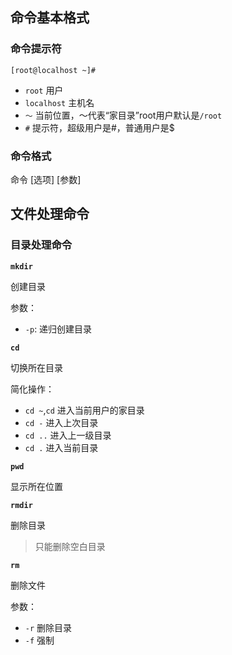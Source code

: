 ## 命令基本格式 

### 命令提示符

`[root@localhost ~]#`

- `root` 用户
- `localhost` 主机名
- `～` 当前位置，～代表“家目录”root用户默认是`/root`
- `#` 提示符，超级用户是#，普通用户是$

### 命令格式

命令 [选项] [参数]

## 文件处理命令

### 目录处理命令

**`mkdir`**

创建目录

参数：

- `-p`: 递归创建目录

**`cd`**

切换所在目录

简化操作：

- `cd ~`,`cd` 进入当前用户的家目录
- `cd -` 进入上次目录
- `cd ..` 进入上一级目录
- `cd .` 进入当前目录

**`pwd`**

显示所在位置

**`rmdir`**

删除目录

> 只能删除空白目录

**`rm`**

删除文件

参数：

- `-r` 删除目录
- `-f` 强制